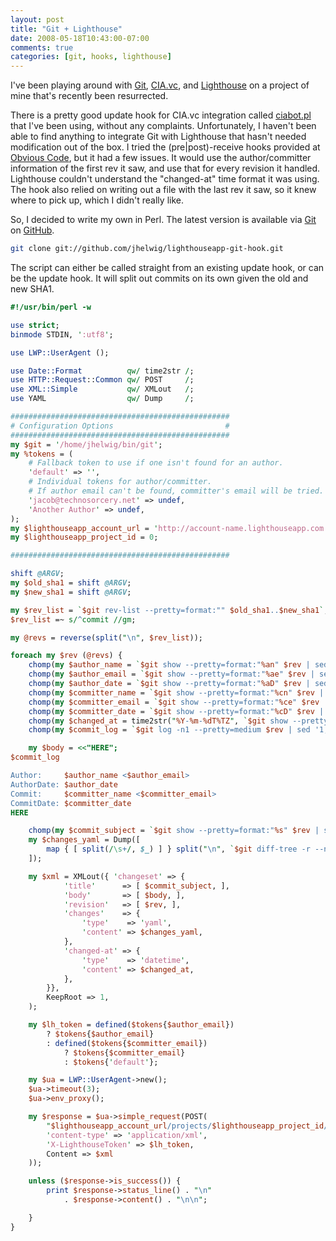 ```yaml
--- 
layout: post
title: "Git + Lighthouse"
date: 2008-05-18T10:43:00-07:00
comments: true
categories: [git, hooks, lighthouse]
---
```


I've been playing around with [Git][git], [CIA.vc][cia.vc], and
[Lighthouse][lighthouse] on a project of mine that's recently been
resurrected.

There is a pretty good update hook for CIA.vc integration called
[ciabot.pl][ciabot.pl] that I've been using, without any complaints.
Unfortunately, I haven't been able to find anything to integrate Git
with Lighthouse that hasn't needed modification out of the box.  I
tried the (pre|post)-receive hooks provided at
[Obvious Code][obv-code], but it had a few issues.  It would use the
author/committer information of the first rev it saw, and use that for
every revision it handled.  Lighthouse couldn't understand the
"changed-at" time format it was using.  The hook also relied on
writing out a file with the last rev it saw, so it knew where to pick
up, which I didn't really like.

So, I decided to write my own in Perl.  The latest version is
available via [Git][git] on [GitHub][github-repo].

``` bash Clone the GitHub repo
git clone git://github.com/jhelwig/lighthouseapp-git-hook.git
```

The script can either be called straight from an existing update hook,
or can be the update hook.  It will split out commits on its own given
the old and new SHA1.

``` perl The Git update hook https://github.com/jhelwig/lighthouseapp-git-hook/blob/master/update Source
#!/usr/bin/perl -w

use strict;
binmode STDIN, ':utf8';

use LWP::UserAgent ();

use Date::Format          qw/ time2str /;
use HTTP::Request::Common qw/ POST     /;
use XML::Simple           qw/ XMLout   /;
use YAML                  qw/ Dump     /;

#################################################
# Configuration Options                         #
#################################################
my $git = '/home/jhelwig/bin/git';
my %tokens = (
    # Fallback token to use if one isn't found for an author.
    'default' => '',
    # Individual tokens for author/committer.
    # If author email can't be found, committer's email will be tried.
    'jacob@technosorcery.net' => undef,
    'Another Author' => undef,
);
my $lighthouseapp_account_url = 'http://account-name.lighthouseapp.com';
my $lighthouseapp_project_id = 0;

#################################################

shift @ARGV;
my $old_sha1 = shift @ARGV;
my $new_sha1 = shift @ARGV;

my $rev_list = `$git rev-list --pretty=format:"" $old_sha1..$new_sha1`;
$rev_list =~ s/^commit //gm;

my @revs = reverse(split("\n", $rev_list));

foreach my $rev (@revs) {
    chomp(my $author_name = `$git show --pretty=format:"%an" $rev | sed q`);
    chomp(my $author_email = `$git show --pretty=format:"%ae" $rev | sed q`);
    chomp(my $author_date = `$git show --pretty=format:"%aD" $rev | sed q`);
    chomp(my $committer_name = `$git show --pretty=format:"%cn" $rev | sed q`);
    chomp(my $committer_email = `$git show --pretty=format:"%ce" $rev | sed q`);
    chomp(my $committer_date = `$git show --pretty=format:"%cD" $rev | sed q`);
    chomp(my $changed_at = time2str("%Y-%m-%dT%TZ", `$git show --pretty=format:"%ct" $rev | sed q`, 'GMT'));
    chomp(my $commit_log = `$git log -n1 --pretty=medium $rev | sed '1,4d'`);

    my $body = <<"HERE";
$commit_log

Author:     $author_name <$author_email>
AuthorDate: $author_date
Commit:     $committer_name <$committer_email>
CommitDate: $committer_date
HERE

    chomp(my $commit_subject = `$git show --pretty=format:"%s" $rev | sed q`);
    my $changes_yaml = Dump([
        map { [ split(/\s+/, $_) ] } split("\n", `$git diff-tree -r --name-status $rev | sed '1d'`)
    ]);

    my $xml = XMLout({ 'changeset' => {
            'title'      => [ $commit_subject, ],
            'body'       => [ $body, ],
            'revision'   => [ $rev, ],
            'changes'    => {
                'type'    => 'yaml',
                'content' => $changes_yaml,
            },
            'changed-at' => {
                'type'    => 'datetime',
                'content' => $changed_at,
            },
        }},
        KeepRoot => 1,
    );

    my $lh_token = defined($tokens{$author_email})
        ? $tokens{$author_email}
        : defined($tokens{$committer_email})
            ? $tokens{$committer_email}
            : $tokens{'default'};

    my $ua = LWP::UserAgent->new();
    $ua->timeout(3);
    $ua->env_proxy();

    my $response = $ua->simple_request(POST(
        "$lighthouseapp_account_url/projects/$lighthouseapp_project_id/changesets.xml",
        'content-type' => 'application/xml',
        'X-LighthouseToken' => $lh_token,
        Content => $xml
    ));

    unless ($response->is_success()) {
        print $response->status_line() . "\n"
            . $response->content() . "\n\n";

    }
}
```

[cia.vc]: http://cia.vc/ "CIA.vc"
[ciabot.pl]: http://git.kernel.org/?p=cogito%2Fcogito.git;a=blob;hb=HEAD;f=contrib%2Fciabot.pl "ciabot.pl from Cogito"
[git]: http://git.or.cz/ "Git - Fast Version Control System"
[github-repo]: https://github.com/jhelwig/lighthouseapp-git-hook "GitHub project"
[lighthouse]: http://lighthouseapp.com "Lighthouse"
[obv-code]: http://obvcode.blogspot.com/2007/10/using-git-with-lighthouse.html "Obviouse Code: Using Git with Lighthouse"
